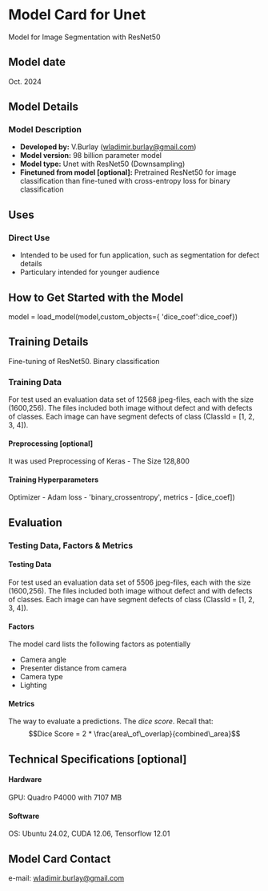# Model Card for Unet

Model for Image Segmentation with ResNet50

## Model date
Oct. 2024

## Model Details

### Model Description

- **Developed by:** V.Burlay (wladimir.burlay@gmail.com)
- **Model version:** 98 billion parameter model
- **Model type:** Unet with ResNet50 (Downsampling)
- **Finetuned from model [optional]:** Pretrained ResNet50 for image 
  classification 
  than fine-tuned with cross-entropy loss for binary classification

## Uses

### Direct Use

- Intended to be used for fun application, such as segmentation for defect 
  details
- Particulary intended for younger audience

## How to Get Started with the Model

model = load_model(model,custom_objects={
        'dice_coef':dice_coef})

## Training Details

Fine-tuning of ResNet50. Binary classification

### Training Data

For test used an evaluation data set of 12568 jpeg-files,
each with the size (1600,256). The files included both image without
defect and with defects of classes. Each image can have segment defects 
of class (ClassId = [1, 2, 3, 4]).

#### Preprocessing [optional]

It was used Preprocessing of Keras - The Size 128,800

#### Training Hyperparameters

Optimizer - Adam
loss - 'binary_crossentropy',
metrics - [dice_coef])

## Evaluation

### Testing Data, Factors & Metrics

#### Testing Data

For test used an evaluation data set of 5506 jpeg-files,
each with the size (1600,256). The files included both image without
defect and with defects of classes. Each image can have segment defects 
of class (ClassId = [1, 2, 3, 4]).

#### Factors
The model card lists the following factors as potentially
* Camera angle
* Presenter distance from camera
* Camera type
* Lighting

#### Metrics

The way to evaluate a predictions. The  *dice score*. Recall that:
$$Dice Score = 2 * \frac{area\_of\_overlap}{combined\_area}$$


## Technical Specifications [optional]

#### Hardware

GPU: Quadro P4000 with 7107 MB

#### Software

OS: Ubuntu 24.02, CUDA 12.06, Tensorflow 12.01

## Model Card Contact
e-mail: wladimir.burlay@gmail.com
